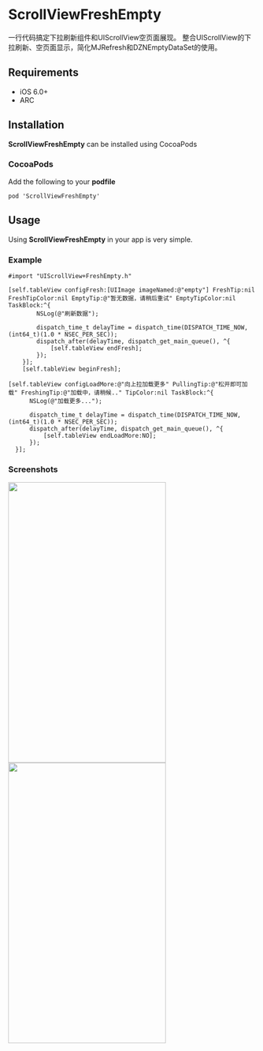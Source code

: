 # ScrollViewFreshEmpty
一行代码搞定下拉刷新组件和UIScrollView空页面展现。
整合UIScrollView的下拉刷新、空页面显示，简化MJRefresh和DZNEmptyDataSet的使用。

## Requirements

* iOS 6.0+
* ARC

## Installation

**ScrollViewFreshEmpty** can be installed using CocoaPods

### CocoaPods

Add the following to your **podfile**
```
pod 'ScrollViewFreshEmpty'
```
## Usage 

Using **ScrollViewFreshEmpty** in your app is very simple.

### Example

```
#import "UIScrollView+FreshEmpty.h"

[self.tableView configFresh:[UIImage imageNamed:@"empty"] FreshTip:nil FreshTipColor:nil EmptyTip:@"暂无数据，请稍后重试" EmptyTipColor:nil TaskBlock:^{
        NSLog(@"刷新数据");
        
        dispatch_time_t delayTime = dispatch_time(DISPATCH_TIME_NOW, (int64_t)(1.0 * NSEC_PER_SEC));
        dispatch_after(delayTime, dispatch_get_main_queue(), ^{
            [self.tableView endFresh];
        });
    }];
    [self.tableView beginFresh];
    
[self.tableView configLoadMore:@"向上拉加载更多" PullingTip:@"松开即可加载" FreshingTip:@"加载中，请稍候.." TipColor:nil TaskBlock:^{
      NSLog(@"加载更多...");

      dispatch_time_t delayTime = dispatch_time(DISPATCH_TIME_NOW, (int64_t)(1.0 * NSEC_PER_SEC));
      dispatch_after(delayTime, dispatch_get_main_queue(), ^{
          [self.tableView endLoadMore:NO];
      });
  }];
```
### Screenshots

<img src="http://bmob-cdn-10798.b0.upaiyun.com/2017/04/21/d8ce6a0540247c238093695b6c976afe.png" width="320" height="568">
<img src="http://bmob-cdn-10798.b0.upaiyun.com/2017/04/21/d581b97140045c8980651f59253ea08f.png" width="320" height="568">
